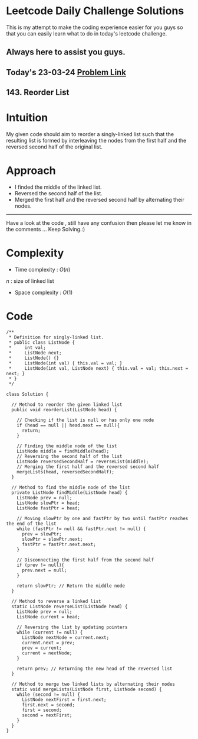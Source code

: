 # Leetcode Daily Challenge Solutions

This is my attempt to make the coding experience easier for you guys so that you can easily learn what to do in today's leetcode challenge.

## Always here to assist you guys.

## Today's 23-03-24 [Problem Link](https://leetcode.com/problems/reorder-list/description/?envType=daily-question&envId=2024-03-23)
## 143. Reorder List

# Intuition
<!-- Describe your first thoughts on how to solve this problem. -->
My given code should aim to reorder a singly-linked list such that the resulting list is formed by interleaving the nodes from the first half and the reversed second half of the original list.

# Approach
<!-- Describe your approach to solving the problem. -->
- I finded the middle of the linked list.
- Reversed the second half of the list.
- Merged the first half and the reversed second half by alternating their nodes.
---
Have a look at the code , still have any confusion then please let me know in the comments ... Keep Solving.:)
# Complexity
- Time complexity : $O(n)$
<!-- Add your time complexity here, e.g. $$O(n)$$ -->
$n$ : size of linked list
- Space complexity : $O(1)$
<!-- Add your space complexity here, e.g. $$O(n)$$ -->

# Code
```
/**
 * Definition for singly-linked list.
 * public class ListNode {
 *     int val;
 *     ListNode next;
 *     ListNode() {}
 *     ListNode(int val) { this.val = val; }
 *     ListNode(int val, ListNode next) { this.val = val; this.next = next; }
 * }
 */

class Solution {
  
  // Method to reorder the given linked list
  public void reorderList(ListNode head) {
  
    // Checking if the list is null or has only one node
    if (head == null || head.next == null){
      return;
    }

    // Finding the middle node of the list
    ListNode middle = findMiddle(head);
    // Reversing the second half of the list
    ListNode reversedSecondHalf = reverseList(middle);
    // Merging the first half and the reversed second half
    mergeLists(head, reversedSecondHalf);
  }

  // Method to find the middle node of the list
  private ListNode findMiddle(ListNode head) {
    ListNode prev = null;
    ListNode slowPtr = head;
    ListNode fastPtr = head;

    // Moving slowPtr by one and fastPtr by two until fastPtr reaches the end of the list
    while (fastPtr != null && fastPtr.next != null) {
      prev = slowPtr;
      slowPtr = slowPtr.next;
      fastPtr = fastPtr.next.next;
    }

    // Disconnecting the first half from the second half
    if (prev != null){
      prev.next = null;
    }

    return slowPtr; // Return the middle node
  }

  // Method to reverse a linked list
  static ListNode reverseList(ListNode head) {
    ListNode prev = null;
    ListNode current = head;

    // Reversing the list by updating pointers
    while (current != null) {
      ListNode nextNode = current.next;
      current.next = prev;
      prev = current;
      current = nextNode;
    }

    return prev; // Returning the new head of the reversed list
  }

  // Method to merge two linked lists by alternating their nodes
  static void mergeLists(ListNode first, ListNode second) {
    while (second != null) {
      ListNode nextFirst = first.next;
      first.next = second;
      first = second;
      second = nextFirst;
    }
  }
}
```